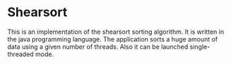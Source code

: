 Shearsort
=========

This is an implementation of the shearsort sorting algorithm. It is written in the java programming language. The application sorts a huge amount of data using a given number of threads. Also it can be launched single-threaded mode.